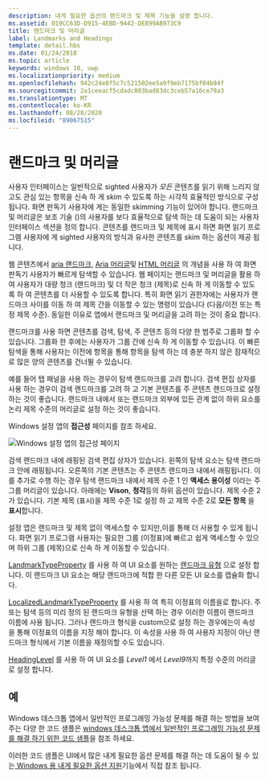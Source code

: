 ```yaml
---
description: 내게 필요한 옵션의 랜드마크 및 제목 기능을 설명 합니다.
ms.assetid: 019CC63D-D915-4EBD-9442-DE899AB973C9
title: 랜드마크 및 머리글
label: Landmarks and Headings
template: detail.hbs
ms.date: 01/24/2018
ms.topic: article
keywords: windows 10, uwp
ms.localizationpriority: medium
ms.openlocfilehash: 942c24e8f5c7c521502ee5a9f9eb7175bf04b94f
ms.sourcegitcommit: 2a1ceeacf5cdadc803bad83dc3ceb57a16ce79a3
ms.translationtype: MT
ms.contentlocale: ko-KR
ms.lasthandoff: 08/28/2020
ms.locfileid: "89067515"
---
```

# <a name="landmarks-and-headings"></a>랜드마크 및 머리글

사용자 인터페이스는 일반적으로 sighted 사용자가 *모든* 콘텐츠를 읽기 위해 느리지 않고도 관심 있는 항목을 신속 하 게 skim 수 있도록 하는 시각적 효율적인 방식으로 구성 됩니다. 화면 판독기 사용자에 게는 동일한 skimming 기능이 있어야 합니다. 랜드마크 및 머리글은 보조 기술 ()의 사용자를 보다 효율적으로 탐색 하는 데 도움이 되는 사용자 인터페이스 섹션을 정의 합니다. 콘텐츠를 랜드마크 및 제목에 표시 하면 화면 읽기 프로그램 사용자에 게 sighted 사용자의 방식과 유사한 콘텐츠를 skim 하는 옵션이 제공 됩니다.

웹 콘텐츠에서 [aria 랜드마크](https://www.w3.org/WAI/GL/wiki/Using_ARIA_landmarks_to_identify_regions_of_a_page), [Aria 머리글](https://www.w3.org/TR/WCAG20-TECHS/ARIA12.html)및 [HTML 머리글](https://www.w3.org/TR/2016/NOTE-WCAG20-TECHS-20161007/H42.html) 의 개념을 사용 하 여 화면 판독기 사용자가 빠르게 탐색할 수 있습니다. 웹 페이지는 랜드마크 및 머리글을 활용 하 여 사용자가 대량 청크 (랜드마크) 및 더 작은 청크 (제목)로 신속 하 게 이동할 수 있도록 하 여 콘텐츠를 더 사용할 수 있도록 합니다. 특히 화면 읽기 권한자에는 사용자가 랜드마크 사이를 이동 하 여 제목 간을 이동할 수 있는 명령이 있습니다 (다음/이전 또는 특정 제목 수준). 동일한 이유로 앱에서 랜드마크 및 머리글을 고려 하는 것이 중요 합니다.

랜드마크를 사용 하면 콘텐츠를 검색, 탐색, 주 콘텐츠 등의 다양 한 범주로 그룹화 할 수 있습니다. 그룹화 한 후에는 사용자가 그룹 간에 신속 하 게 이동할 수 있습니다. 이 빠른 탐색을 통해 사용자는 이전에 항목을 통해 항목을 탐색 하는 데 충분 하지 않은 잠재적으로 많은 양의 콘텐츠를 건너뛸 수 있습니다.

예를 들어 탭 패널을 사용 하는 경우이 탐색 랜드마크를 고려 합니다. 검색 편집 상자를 사용 하는 경우이 검색 랜드마크를 고려 하 고 기본 콘텐츠를 주 콘텐츠 랜드마크로 설정 하는 것이 좋습니다. 랜드마크 내에서 또는 랜드마크 외부에 있든 관계 없이 하위 요소를 논리 제목 수준의 머리글로 설정 하는 것이 좋습니다.

Windows 설정 앱의 **접근성** 페이지를 참조 하세요.

![Windows 설정 앱의 접근성 페이지](images/EaseOfAccessSettings.png)  

검색 랜드마크 내에 래핑된 검색 편집 상자가 있습니다. 왼쪽의 탐색 요소는 탐색 랜드마크 안에 래핑됩니다. 오른쪽의 기본 콘텐츠는 주 콘텐츠 랜드마크 내에서 래핑됩니다. 이를 추가로 수행 하는 경우 탐색 랜드마크 내에서 제목 수준 1 인 **액세스 용이성** 이라는 주 그룹 머리글이 있습니다. 아래에는 **Vison**, **청각**등의 하위 옵션이 있습니다. 제목 수준 2가 있습니다. 기본 제목 (표시)을 제목 수준 1로 설정 하 고 제목 수준 2로 **모든 항목** 을 **표시**합니다.

설정 앱은 랜드마크 및 제목 없이 액세스할 수 있지만,이를 통해 더 사용할 수 있게 됩니다. 화면 읽기 프로그램 사용자는 필요한 그룹 (이정표)에 빠르고 쉽게 액세스할 수 있으며 하위 그룹 (제목)으로 신속 하 게 이동할 수 있습니다.

[LandmarkTypeProperty](https://docs.microsoft.com/uwp/api/windows.ui.xaml.automation.automationproperties.LandmarkTypeProperty) 를 사용 하 여 UI 요소를 원하는 [랜드마크 유형](https://docs.microsoft.com/windows/desktop/WinAuto/landmark-type-identifiers) 으로 설정 합니다. 이 랜드마크 UI 요소는 해당 랜드마크에 적합 한 다른 모든 UI 요소를 캡슐화 합니다.

[LocalizedLandmarkTypeProperty](https://docs.microsoft.com/uwp/api/windows.ui.xaml.automation.automationproperties.LocalizedLandmarkTypeProperty) 를 사용 하 여 특히 이정표의 이름을로 합니다. 주 또는 탐색 등의 미리 정의 된 랜드마크 유형을 선택 하는 경우 이러한 이름이 랜드마크 이름에 사용 됩니다. 그러나 랜드마크 형식을 custom으로 설정 하는 경우에는이 속성을 통해 이정표의 이름을 지정 해야 합니다. 이 속성을 사용 하 여 사용자 지정이 아닌 랜드마크 형식에서 기본 이름을 재정의할 수도 있습니다.

[HeadingLevel](https://docs.microsoft.com/uwp/api/windows.ui.xaml.automation.automationproperties.headinglevelproperty) 를 사용 하 여 UI 요소를 *Level1* 에서 *Level9*까지 특정 수준의 머리글로 설정 합니다.

## <a name="examples"></a>예

Windows 데스크톱 앱에서 일반적인 프로그래밍 가능성 문제를 해결 하는 방법을 보여 주는 다양 한 코드 샘플은 [windows 데스크톱 앱에서 일반적인 프로그래밍 가능성 문제를 해결 하기 위한 코드 샘플](https://docs.microsoft.com/accessibility-tools-docs/)을 참조 하세요.

이러한 코드 샘플은 UI에서 많은 내게 필요한 옵션 문제를 해결 하는 데 도움이 될 수 있는[ Windows 용 내게 필요한 옵션 지원](https://github.com/microsoft/accessibility-insights-windows)기능에서 직접 참조 됩니다.
